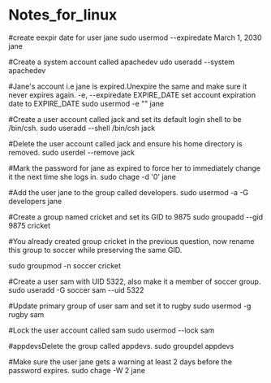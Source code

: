# Notes_for_linux
#create eexpir date for user jane
sudo usermod --expiredate  March 1, 2030   jane 

#Create a system account called apachedev
udo useradd --system apachedev

#Jane's account i.e jane is expired.Unexpire the same and make sure it never expires again.
  -e, --expiredate EXPIRE_DATE  set account expiration date to EXPIRE_DATE
sudo usermod -e "" jane

#Create a user account called jack and set its default login shell to be /bin/csh.
sudo useradd --shell /bin/csh jack

#Delete the user account called jack and ensure his home directory is removed.
sudo userdel --remove jack

#Mark the password for jane as expired to force her to immediately change it the next time she logs in.
sudo chage -d '0' jane

#Add the user jane to the group called developers.
sudo usermod -a -G developers jane

#Create a group named cricket and set its GID to 9875
sudo groupadd --gid 9875 cricket


#You already created group cricket in the previous question, now rename this group to soccer while preserving the same GID.

sudo groupmod -n soccer cricket

#Create a user sam with UID 5322, also make it a member of soccer group.
sudo useradd -G soccer sam  --uid 5322

#Update primary group of user sam and set it to rugby
sudo usermod -g rugby sam

#Lock the user account called sam
sudo usermod --lock sam

#appdevsDelete the group called appdevs.
sudo groupdel appdevs

#Make sure the user jane gets a warning at least 2 days before the password expires.
sudo chage -W 2 jane
